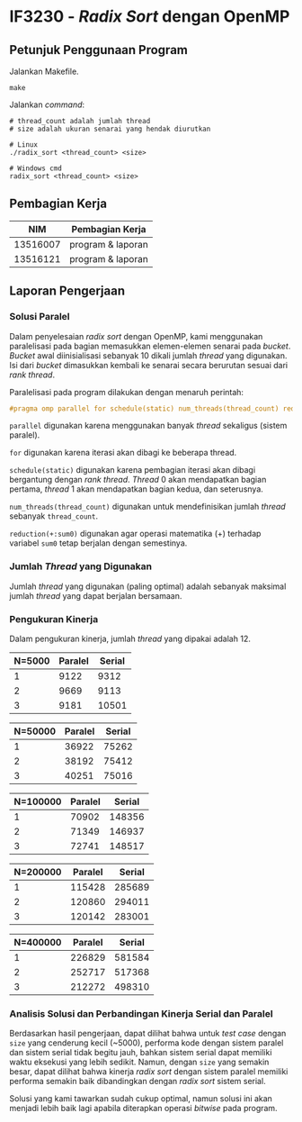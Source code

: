 # IF3230 - *Radix Sort* dengan OpenMP

## Petunjuk Penggunaan Program

Jalankan Makefile.

```shell
make
```

Jalankan *command*:

```shell
# thread_count adalah jumlah thread
# size adalah ukuran senarai yang hendak diurutkan

# Linux
./radix_sort <thread_count> <size>

# Windows cmd
radix_sort <thread_count> <size>
```

## Pembagian Kerja

NIM | Pembagian Kerja
--- | ---------------
13516007 | program & laporan
13516121 | program & laporan

## Laporan Pengerjaan

### Solusi Paralel

Dalam penyelesaian *radix sort* dengan OpenMP, kami menggunakan paralelisasi pada bagian memasukkan elemen-elemen senarai pada *bucket*. *Bucket* awal diinisialisasi sebanyak 10 dikali jumlah *thread* yang digunakan. Isi dari *bucket* dimasukkan kembali ke senarai secara berurutan sesuai dari *rank thread*.

Paralelisasi pada program dilakukan dengan menaruh perintah:

```C++
#pragma omp parallel for schedule(static) num_threads(thread_count) reduction(+:sum0)
```

`parallel` digunakan karena menggunakan banyak *thread* sekaligus (sistem paralel).

`for` digunakan karena iterasi akan dibagi ke beberapa thread.

`schedule(static)` digunakan karena pembagian iterasi akan dibagi bergantung dengan *rank* *thread*. *Thread* 0 akan mendapatkan bagian pertama, *thread* 1 akan mendapatkan bagian kedua, dan seterusnya.

`num_threads(thread_count)` digunakan untuk mendefinisikan jumlah *thread* sebanyak `thread_count`.

`reduction(+:sum0)` digunakan agar operasi matematika (+) terhadap variabel `sum0` tetap berjalan dengan semestinya.

### Jumlah *Thread* yang Digunakan

Jumlah *thread* yang digunakan (paling optimal) adalah sebanyak maksimal jumlah *thread* yang dapat berjalan bersamaan.

### Pengukuran Kinerja

Dalam pengukuran kinerja, jumlah *thread* yang dipakai adalah 12.

N=5000 | Paralel | Serial
------ | ------- | ------
1      | 9122    | 9312
2      | 9669    | 9113
3      | 9181    | 10501

N=50000 | Paralel | Serial
------ | ------- | ------
1      | 36922    | 75262
2      | 38192    | 75412
3      | 40251   | 75016

N=100000 | Paralel | Serial
------ | ------- | ------
1      | 70902    | 148356
2      | 71349    | 146937
3      | 72741    | 148517

N=200000 | Paralel | Serial
------ | ------- | ------
1      | 115428    | 285689
2      | 120860    | 294011
3      | 120142    | 283001

N=400000 | Paralel | Serial
------ | ------- | ------
1      | 226829    | 581584
2      | 252717    | 517368
3      | 212272    | 498310

### Analisis Solusi dan Perbandingan Kinerja Serial dan Paralel

Berdasarkan hasil pengerjaan, dapat dilihat bahwa untuk *test case* dengan `size` yang cenderung kecil (~5000), performa kode dengan sistem paralel dan sistem serial tidak begitu jauh, bahkan sistem serial dapat memiliki waktu eksekusi yang lebih sedikit. Namun, dengan `size` yang semakin besar, dapat dilihat bahwa kinerja *radix sort* dengan sistem paralel memiliki performa semakin baik dibandingkan dengan *radix sort* sistem serial.

Solusi yang kami tawarkan sudah cukup optimal, namun solusi ini akan menjadi lebih baik lagi apabila diterapkan operasi  *bitwise* pada program.